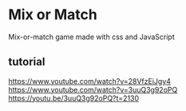# Mix or Match  
Mix-or-match game made with css and JavaScript  

## tutorial  
https://www.youtube.com/watch?v=28VfzEiJgy4  
https://www.youtube.com/watch?v=3uuQ3g92oPQ  
https://youtu.be/3uuQ3g92oPQ?t=2130